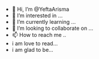 - 👋 Hi, I’m @YeftaArisma
- 👀 I’m interested in ...
- 🌱 I’m currently learning ...
- 💞️ I’m looking to collaborate on ...
- 📫 How to reach me ..
- i am love to read...
- i am glad to be...

<!---
YeftaArisma/YeftaArisma is a ✨ special ✨ repository because its `README.md` (this file) appears on your GitHub profile.
You can click the Preview link to take a look at your changes.
--->

